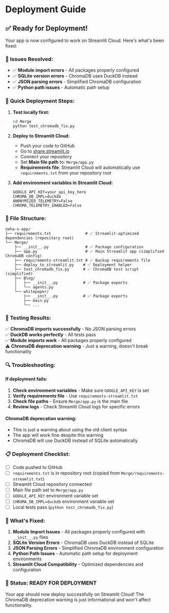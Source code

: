 # Deployment Guide

## ✅ **Ready for Deployment!**

Your app is now configured to work on Streamlit Cloud. Here's what's been fixed:

### 🔧 **Issues Resolved:**
- ✅ **Module import errors** - All packages properly configured
- ✅ **SQLite version errors** - ChromaDB uses DuckDB instead
- ✅ **JSON parsing errors** - Simplified ChromaDB configuration
- ✅ **Python path issues** - Automatic path setup

### 🚀 **Quick Deployment Steps:**

1. **Test locally first:**
   ```bash
   cd Merge
   python test_chromadb_fix.py
   ```

2. **Deploy to Streamlit Cloud:**
   - Push your code to GitHub
   - Go to [share.streamlit.io](https://share.streamlit.io)
   - Connect your repository
   - Set **Main file path** to: `Merge/app.py`
   - **Requirements file**: Streamlit Cloud will automatically use `requirements.txt` from your repository root

3. **Add environment variables in Streamlit Cloud:**
   ```
   GOOGLE_API_KEY=your_api_key_here
   CHROMA_DB_IMPL=duckdb
   ANONYMIZED_TELEMETRY=False
   CHROMA_TELEMETRY_ENABLED=False
   ```

### 📁 **File Structure:**
```
neha-s-app/
├── requirements.txt               # ✅ Streamlit-optimized dependencies (repository root)
└── Merge/
    ├── __init__.py                # ✅ Package configuration
    ├── app.py                     # ✅ Main Streamlit app (simplified ChromaDB config)
    ├── requirements-streamlit.txt # ✅ Backup requirements file
    ├── deploy_to_streamlit.py    # ✅ Deployment helper
    ├── test_chromadb_fix.py      # ✅ ChromaDB test script (simplified)
    ├── Blog/
    │   ├── __init__.py           # ✅ Package exports
    │   └── agents.py
    └── whitepaper/
        ├── __init__.py           # ✅ Package exports
        ├── main.py
        └── ...
```

### 🧪 **Testing Results:**

✅ **ChromaDB imports successfully** - No JSON parsing errors  
✅ **DuckDB works perfectly** - All tests pass  
✅ **Module imports work** - All packages properly configured  
⚠️ **ChromaDB deprecation warning** - Just a warning, doesn't break functionality  

### 🔍 **Troubleshooting:**

#### If deployment fails:
1. **Check environment variables** - Make sure `GOOGLE_API_KEY` is set
2. **Verify requirements file** - Use `requirements-streamlit.txt`
3. **Check file paths** - Ensure `Merge/app.py` is the main file
4. **Review logs** - Check Streamlit Cloud logs for specific errors

#### ChromaDB deprecation warning:
- This is just a warning about using the old client syntax
- The app will work fine despite this warning
- ChromaDB will use DuckDB instead of SQLite automatically

### 📋 **Deployment Checklist:**

- [ ] Code pushed to GitHub
- [ ] `requirements.txt` is in repository root (copied from `Merge/requirements-streamlit.txt`)
- [ ] Streamlit Cloud repository connected
- [ ] Main file path set to `Merge/app.py`
- [ ] `GOOGLE_API_KEY` environment variable set
- [ ] `CHROMA_DB_IMPL=duckdb` environment variable set
- [ ] Local tests pass (`python test_chromadb_fix.py`)

### 🎯 **What's Fixed:**

1. **Module Import Issues** - All packages properly configured with `__init__.py` files
2. **SQLite Version Errors** - ChromaDB uses DuckDB instead of SQLite
3. **JSON Parsing Errors** - Simplified ChromaDB environment configuration
4. **Python Path Issues** - Automatic path setup for deployment environments
5. **Streamlit Cloud Compatibility** - Optimized dependencies and configuration

### 🎉 **Status: READY FOR DEPLOYMENT**

Your app should now deploy successfully on Streamlit Cloud! The ChromaDB deprecation warning is just informational and won't affect functionality. 